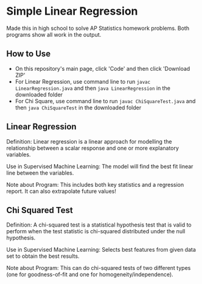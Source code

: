 # Simple Linear Regression
Made this in high school to solve AP Statistics homework problems. Both programs show all work in the output.

## How to Use
- On this repository's main page, click 'Code' and then click 'Download ZIP'
- For Linear Regression, use command line to run ```javac LinearRegression.java``` and then ```java LinearRegression``` in the downloaded folder
- For Chi Square, use command line to run ```javac ChiSquareTest.java``` and then ```java ChiSquareTest``` in the downloaded folder

## Linear Regression
Definition: Linear regression is a linear approach for modelling the relationship between a scalar response and one or more explanatory variables.

Use in Supervised Machine Learning: The model will find the best fit linear line between the variables.

Note about Program: This includes both key statistics and a regression report. It can also extrapolate future values!

## Chi Squared Test
Definition: A chi-squared test is a statistical hypothesis test that is valid to perform when the test statistic is chi-squared distributed under the null hypothesis.

Use in Supervised Machine Learning: Selects best features from given data set to obtain the best results.

Note about Program: This can do chi-squared tests of two different types (one for goodness-of-fit and one for homogeneity/independence).
